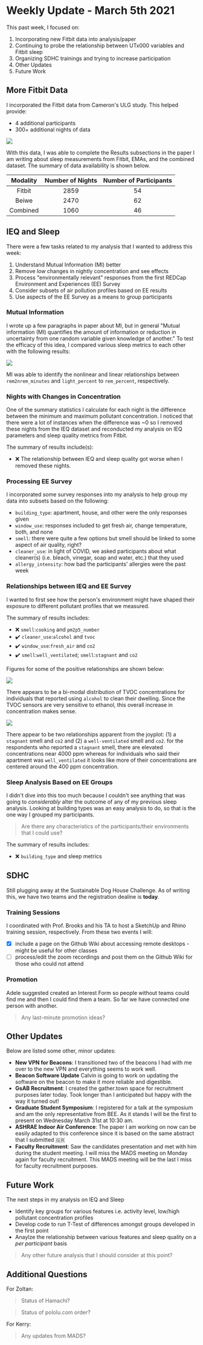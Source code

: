 # Weekly Update - March 5th 2021
This past week, I focused on:
1. Incorporating new Fitbit data into analysis/paper
2. Continuing to probe the relationship between UTx000 variables and Fitbit sleep
3. Organizing SDHC trainings and trying to increase participation
5. Other Updates
6. Future Work

## More Fitbit Data
I incorporated the Fitbit data from Cameron's ULG study. This helped provide:
* 4 additional participants
* 300+ additional nights of data

<img src=https://github.com/intelligent-environments-lab/utx000/blob/master/reports/figures/fitbit_summary/fitbit-number_nights_recorded-ux_s20.png>

With this data, I was able to complete the Results subsections in the paper I am writing about sleep measurements from Fitbit, EMAs, and the combined dataset. The summary of data availability is shown below.

| Modality | Number of Nights | Number of Participants |
| :-: | :-: | :-: |
| Fitbit | 2859 | 54 |
| Beiwe | 2470 | 62 |
|Combined| 1060 | 46 |

## IEQ and Sleep
There were a few tasks related to my analysis that I wanted to address this week:
1. Understand Mutual Information (MI) better
2. Remove _low_ changes in nightly concentration and see effects
3. Process "environmentally relevant" responses from the first REDCap Environment and Experiences (EE) Survey
4. Consider subsets of air pollution profiles based on EE results
5. Use aspects of the EE Survey as a means to group participants

### Mutual Information
I wrote up a few paragraphs in paper about MI, but in general "Mutual information (MI) quantifies the amount of information or reduction in uncertainty from one random variable given knowledge of another." To test the efficacy of this idea, I compared various sleep metrics to each other with the following results:

<img src=https://github.com/intelligent-environments-lab/utx000/blob/master/reports/misc/mi_example.png>

MI was able to identify the nonlinear and linear relationships between `rem2nrem_minutes` and `light_percent` to `rem_percent`, respectively. 

### Nights with Changes in Concentration
One of the summary statistics I calculate for each night is the difference between the minimum and maximum pollutant concentration. I noticed that there were a lot of instances when the difference was ~0 so I removed these nights from the IEQ dataset and reconducted my analysis on IEQ parameters and sleep quality metrics from Fitbit. 

The summary of results include(s):
* :x: The relationship between IEQ and sleep quality got worse when I removed these nights.

### Processing EE Survey
I incorporated some survey responses into my analysis to help group my data into subsets based on the following:
* `building_type`: apartment, house, and other were the only responses given
* `window_use`: responses included to get fresh air, change temperature, both, and none
* `smell`: there were quite a few options but smell should be linked to some aspect of air quality, right?
* `cleaner_use`: in light of COVID, we asked participants about what cleaner(s) (i.e. bleach, vinegar, soap and water, etc.) that they used
* `allergy_intensity`: how bad the participants' allergies were the past week

### Relationships between IEQ and EE Survey
I wanted to first see how the person's environment might have shaped their exposure to different pollutant profiles that we measured. 

The summary of results includes:
* :x: `smell`:`cooking` and `pm2p5_number`
* :heavy_check_mark: `cleaner_use`:`alcohol` and `tvoc`
* :heavy_check_mark: `window_use`:`fresh_air` and `co2`
* :heavy_check_mark: `smell`:`well_ventilated`; `smell`:`stagnant` and `co2`

Figures for some of the positive relationships are shown below:

<img src=https://github.com/intelligent-environments-lab/utx000/blob/master/reports/figures/beacon_redcap/redcap-beacon_cleaner_use-tvoc_joyplot.png>

There appears to be a bi-modal distribution of TVOC concentrations for individuals that reported using `alcohol` to clean their dwelling. Since the TVOC sensors are very sensitive to ethanol, this overall increase in concentration makes sense.

<img src=https://github.com/intelligent-environments-lab/utx000/blob/master/reports/figures/beacon_redcap/redcap-beacon_smell-co2_joyplot.png>

There appear to be two relationships apparent from the joyplot: (1) a `stagnant` smell and `co2` and (2) a `well-ventilated` smell and `co2`. for the respondents who reported a `stagnant` smell, there are elevated concentrations near 4000 ppm whereas for individuals who said their apartment was `well_ventilated` it looks like more of their concentrations are centered around the 400 ppm concentration. 

### Sleep Analysis Based on EE Groups
I didn't dive into this too much because I couldn't see anything that was going to _considerably_ alter the outcome of any of my previous sleep analysis. Looking at building types was an easy analysis to do, so that is the one way I grouped my participants.
> Are there any characteristics of the participants/their environments that I could use?

The summary of results includes:
* :x: `building_type` and sleep metrics

## SDHC
Still plugging away at the Sustainable Dog House Challenge. As of writing this, we have two teams and the registration dealine is **today**. 

### Training Sessions
I coordinated with Prof. Brooks and his TA to host a SketchUp and Rhino training session, respectively. From these two events I will:
- [x] include a page on the Github Wiki about accessing remote desktops - might be useful for other classes
- [ ] process/edit the zoom recordings and post them on the Github Wiki for those who could not attend

### Promotion
Adele suggested created an Interest Form so people without teams could find me and then I could find them a team. So far we have connected one person with another.
> Any last-minute promotion ideas? 

## Other Updates
Below are listed some other, minor updates:

* **New VPN for Beacons**: I transitioned two of the beacons I had with me over to the new VPN and everything seems to work well. 
* **Beacon Software Update** Calvin is going to work on updating the software on the beacon to make it more reliable and digestible. 
* **GsAB Recruitment**: I created the gather.town space for recruitment purposes later today. Took longer than I anticipated but happy with the way it turned out! 
* **Graduate Student Symposium**: I registered for a talk at the symposium and am the only representative from BEE. As it stands I will be the first to present on Wednesday March 31st at 10:30 am. 
* **ASHRAE Indoor Air Conference**: The paper I am working on now can be easily adapted to this conference since it is based on the same abstract that I submitted :greece:
* **Faculty Recruitment**: Saw the candidates presentation and met with him during the student meeting. I will miss the MADS meeting on Monday again for faculty recruitment. This MADS meeting will be the last I miss for faculty recruitment purposes. 

## Future Work
The next steps in my analysis on IEQ and Sleep
* Identify key groups for various features i.e. activity level, low/high pollutant concentration profiles
* Develop code to run T-Test of differences amongst groups developed in the first point
* Anaylze the relationship between various features and sleep quality on a _per participant_ basis

> Any other future analysis that I should consider at this point?

## Additional Questions
For Zoltan:
> Status of Hamachi?

> Status of pololu.com order?

For Kerry:
> Any updates from MADS?
